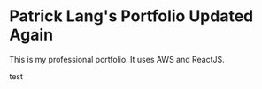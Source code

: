 # Patrick Lang's Portfolio Updated Again

This is my professional portfolio. It uses AWS and ReactJS.

test
